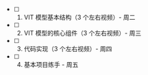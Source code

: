 - [ ] 1. VIT 模型基本结构（3 个左右视频）- 周二
- [ ] 2. VIT 模型的核心组件（3 个左右视频）- 周三
- [ ] 3. 代码实现（3 个左右视频）- 周四
- [ ] 4. 基本项目练手 - 周五
